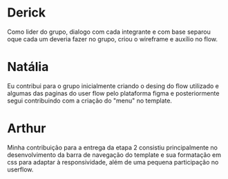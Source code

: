 # Derick 
Como lider do grupo, dialogo com cada integrante e com base separou oque cada um deveria fazer no grupo, criou o wireframe e auxílio no flow.


# Natália
Eu contribui para o grupo inicialmente criando o desing do flow utilizado e algumas das paginas do user flow pelo plataforma figma e posteriormente segui contribuindo com a criação do "menu" no template. 


# Arthur
Minha contribuição para a entrega da etapa 2 consistiu principalmente no desenvolvimento da barra de navegação do template e sua formatação em css para adaptar à responsividade, além de uma pequena participação no userflow.

